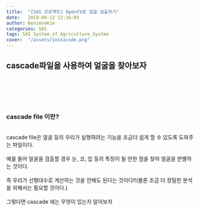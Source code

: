 ```yaml
---
title:  "[SAS 프로젝트] OpenCV로 얼굴 검출하기" 
date:   2019-09-12 12:16:05 
author: BenzeneKim 
categories: SAS 
tags: SAS System_of_Agriculture_Systme 
cover:  "/assets/instacode.png" 
---
```


## cascade파일을 사용하여 얼굴을 찾아보자
<br></br>
<br></br>
### cascade file 이란? 
<br>cascade file은 얼굴 등의 우리가 실행하려는 기능을 조금더 쉽게 할 수 있도록 도와주는 파일이다.</br>
<br>예를 들어 얼굴을 검출할 경우 눈, 코, 입 등의 특징이 될 만한 점을 찾아 얼굴을 판별하는 것이다. </br>
<br>즉 우리가 선형대수로 계산하는 것을 안해도 된다는 것이다!!(물론 조금 더 정밀한 분석을 위해서는 필요할 것이다.)</br>
<br>그렇다면 cascade 에는 무엇이 있는지 알아보자</br>
